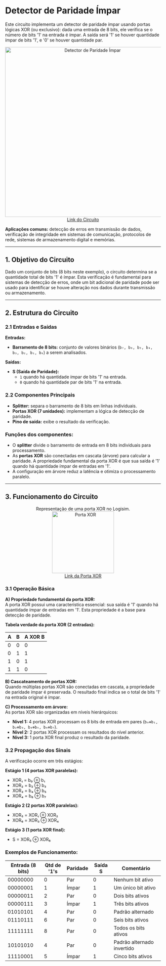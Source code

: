 # Detector de Paridade Ímpar

Este circuito implementa um detector de paridade ímpar usando portas lógicas XOR (ou exclusivo): dada uma entrada de 8 bits, ele verifica se o número de bits '1' na entrada é ímpar. A saída será '1' se houver quantidade ímpar de bits '1', e '0' se houver quantidade par.

<p align="center">
  <img src="./Imagens/14_Paridade-Impar.png" alt="Detector de Paridade Ímpar" width="550"><br>
  <a href="./Circuitos%20Logisim/14_Paridade-Impar.circ">Link do Circuito</a>
</p>

**Aplicações comuns:** detecção de erros em transmissão de dados, verificação de integridade em sistemas de comunicação, protocolos de rede, sistemas de armazenamento digital e memórias.

---

## 1. Objetivo do Circuito

Dado um conjunto de bits (8 bits neste exemplo), o circuito determina se a quantidade total de bits '1' é ímpar. Esta verificação é fundamental para sistemas de detecção de erros, onde um bit adicional de paridade pode ser usado para identificar se houve alteração nos dados durante transmissão ou armazenamento.

---

## 2. Estrutura do Circuito

### 2.1 Entradas e Saídas
**Entradas:**
- **Barramento de 8 bits:** conjunto de valores binários (`b₇, b₆, b₅, b₄, b₃, b₂, b₁, b₀`) a serem analisados.

**Saídas:**
- **S (Saída de Paridade):** 
  - `1` quando há quantidade ímpar de bits '1' na entrada.
  - `0` quando há quantidade par de bits '1' na entrada.

### 2.2 Componentes Principais

- **Splitter:** separa o barramento de 8 bits em linhas individuais.
- **Portas XOR (7 unidades):** implementam a lógica de detecção de paridade.
- **Pino de saída:** exibe o resultado da verificação.

### **Funções dos componentes:**
- O **splitter** divide o barramento de entrada em 8 bits individuais para processamento.
- As **portas XOR** são conectadas em cascata (árvore) para calcular a paridade. A propriedade fundamental da porta XOR é que sua saída é '1' quando há quantidade ímpar de entradas em '1'.
- A configuração em árvore reduz a latência e otimiza o processamento paralelo.

---

## 3. Funcionamento do Circuito

<p align="center">
  Representação de uma porta XOR no Logisim.<br>
  <img src="./Imagens/14_Porta-XOR.png" alt="Porta XOR" width="200"><br>
  <a href="./1-xxxxx.circ">Link da Porta XOR</a>
</p>

### 3.1 Operação Básica

**A) Propriedade fundamental da porta XOR:**<br>
A porta XOR possui uma característica essencial: sua saída é '1' quando há quantidade ímpar de entradas em '1'. Esta propriedade é a base para detecção de paridade.

**Tabela verdade da porta XOR (2 entradas):**

| A | B | A XOR B |
|---|---|---------|
| 0 | 0 | 0       |
| 0 | 1 | 1       |
| 1 | 0 | 1       |
| 1 | 1 | 0       |

**B) Cascateamento de portas XOR:**<br>
Quando múltiplas portas XOR são conectadas em cascata, a propriedade de paridade ímpar é preservada. O resultado final indica se o total de bits '1' na entrada original é ímpar.

**C) Processamento em árvore:**<br>
As portas XOR são organizadas em níveis hierárquicos:
- **Nível 1:** 4 portas XOR processam os 8 bits de entrada em pares (`b₀⊕b₁, b₂⊕b₃, b₄⊕b₅, b₆⊕b₇`).
- **Nível 2:** 2 portas XOR processam os resultados do nível anterior.
- **Nível 3:** 1 porta XOR final produz o resultado da paridade.

### 3.2 Propagação dos Sinais

A verificação ocorre em três estágios:

**Estágio 1 (4 portas XOR paralelas):**
- XOR₁ = b₀ ⊕ b₁
- XOR₂ = b₂ ⊕ b₃
- XOR₃ = b₄ ⊕ b₅
- XOR₄ = b₆ ⊕ b₇

**Estágio 2 (2 portas XOR paralelas):**
- XOR₅ = XOR₁ ⊕ XOR₂
- XOR₆ = XOR₃ ⊕ XOR₄

**Estágio 3 (1 porta XOR final):**
- S = XOR₅ ⊕ XOR₆

### Exemplos de Funcionamento:

| Entrada (8 bits) | Qtd de '1's | Paridade | Saída S | Comentário |
|------------------|-------------|----------|---------|------------|
| 00000000         | 0           | Par      | 0       | Nenhum bit ativo |
| 00000001         | 1           | Ímpar    | 1       | Um único bit ativo |
| 00000011         | 2           | Par      | 0       | Dois bits ativos |
| 00000111         | 3           | Ímpar    | 1       | Três bits ativos |
| 01010101         | 4           | Par      | 0       | Padrão alternado |
| 01110111         | 6           | Par      | 0       | Seis bits ativos |
| 11111111         | 8           | Par      | 0       | Todos os bits ativos |
| 10101010         | 4           | Par      | 0       | Padrão alternado invertido |
| 11110001         | 5           | Ímpar    | 1       | Cinco bits ativos |
